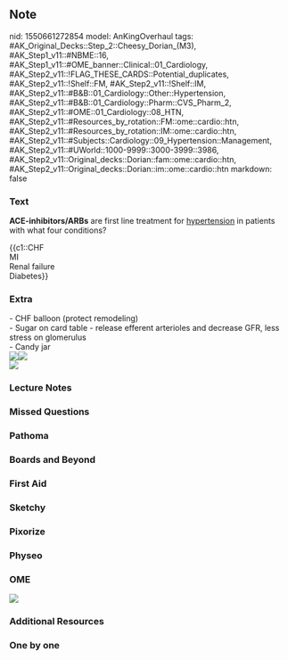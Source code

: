 ## Note
nid: 1550661272854
model: AnKingOverhaul
tags: #AK_Original_Decks::Step_2::Cheesy_Dorian_(M3), #AK_Step1_v11::#NBME::16, #AK_Step1_v11::#OME_banner::Clinical::01_Cardiology, #AK_Step2_v11::!FLAG_THESE_CARDS::Potential_duplicates, #AK_Step2_v11::!Shelf::FM, #AK_Step2_v11::!Shelf::IM, #AK_Step2_v11::#B&B::01_Cardiology::Other::Hypertension, #AK_Step2_v11::#B&B::01_Cardiology::Pharm::CVS_Pharm_2, #AK_Step2_v11::#OME::01_Cardiology::08_HTN, #AK_Step2_v11::#Resources_by_rotation::FM::ome::cardio::htn, #AK_Step2_v11::#Resources_by_rotation::IM::ome::cardio::htn, #AK_Step2_v11::#Subjects::Cardiology::09_Hypertension::Management, #AK_Step2_v11::#UWorld::1000-9999::3000-3999::3986, #AK_Step2_v11::Original_decks::Dorian::fam::ome::cardio::htn, #AK_Step2_v11::Original_decks::Dorian::im::ome::cardio::htn
markdown: false

### Text
<b>ACE-inhibitors/ARBs</b> are first line treatment for
<u>hypertension</u> in patients with what four conditions?
<div>
  <div>
    {{c1::CHF
    <div>
      MI
      <div>
        Renal failure
      </div>
      <div>
        Diabetes}}
      </div>
    </div>
  </div>
</div>

### Extra
<div>
  - CHF balloon (protect remodeling)
</div>
<div>
  - Sugar on card table - release efferent arterioles and decrease
  GFR, less stress on glomerulus
</div>
<div>
  - Candy jar
</div>
<div><img src="paste-473863741768153.jpg"><img src=
"paste-344769909752302.jpg"></div><img src=
"paste-2563193532579841.jpg">

### Lecture Notes


### Missed Questions


### Pathoma


### Boards and Beyond


### First Aid


### Sketchy


### Pixorize


### Physeo


### OME
<div class="ome-widget">
  <a href=
  "https://onlinemeded.org/spa/cardiology?ref=anki"><img src=
  "_OME_AnkiFlashcards_Topic_2.png"></a>
</div>

### Additional Resources


### One by one

